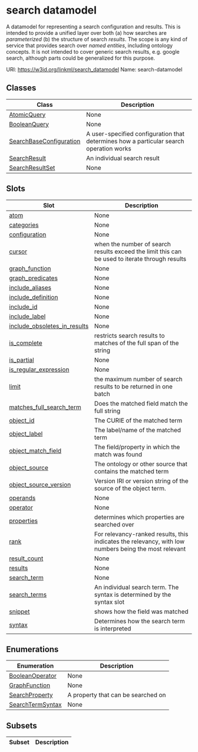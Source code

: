 # search datamodel

A datamodel for representing a search configuration and results. This is intended to provide a unified layer over both (a) how searches are *parameterized* (b) the structure of search *results*. The scope is any kind of service that provides search over *named entities*, including ontology concepts. It is not intended to cover generic search results, e.g. google search, although parts could be generalized for this purpose.

URI: https://w3id.org/linkml/search_datamodel
Name: search-datamodel

## Classes

| Class | Description |
| --- | --- |
| [AtomicQuery](AtomicQuery.md) | None |
| [BooleanQuery](BooleanQuery.md) | None |
| [SearchBaseConfiguration](SearchBaseConfiguration.md) | A user-specified configuration that determines how a particular search operation works |
| [SearchResult](SearchResult.md) | An individual search result |
| [SearchResultSet](SearchResultSet.md) | None |


## Slots

| Slot | Description |
| --- | --- |
| [atom](atom.md) | None |
| [categories](categories.md) | None |
| [configuration](configuration.md) | None |
| [cursor](cursor.md) | when the number of search results exceed the limit this can be used to iterate through results |
| [graph_function](graph_function.md) | None |
| [graph_predicates](graph_predicates.md) | None |
| [include_aliases](include_aliases.md) | None |
| [include_definition](include_definition.md) | None |
| [include_id](include_id.md) | None |
| [include_label](include_label.md) | None |
| [include_obsoletes_in_results](include_obsoletes_in_results.md) | None |
| [is_complete](is_complete.md) | restricts search results to matches of the full span of the string |
| [is_partial](is_partial.md) | None |
| [is_regular_expression](is_regular_expression.md) | None |
| [limit](limit.md) | the maximum number of search results to be returned in one batch |
| [matches_full_search_term](matches_full_search_term.md) | Does the matched field match the full string |
| [object_id](object_id.md) | The CURIE of the matched term |
| [object_label](object_label.md) | The label/name of the matched term |
| [object_match_field](object_match_field.md) | The field/property in which the match was found |
| [object_source](object_source.md) | The ontology or other source that contains the matched term |
| [object_source_version](object_source_version.md) | Version IRI or version string of the source of the object term. |
| [operands](operands.md) | None |
| [operator](operator.md) | None |
| [properties](properties.md) | determines which properties are searched over |
| [rank](rank.md) | For relevancy-ranked results, this indicates the relevancy, with low numbers being the most relevant |
| [result_count](result_count.md) | None |
| [results](results.md) | None |
| [search_term](search_term.md) | None |
| [search_terms](search_terms.md) | An individual search term. The syntax is determined by the syntax slot |
| [snippet](snippet.md) | shows how the field was matched |
| [syntax](syntax.md) | Determines how the search term is interpreted |


## Enumerations

| Enumeration | Description |
| --- | --- |
| [BooleanOperator](BooleanOperator.md) | None |
| [GraphFunction](GraphFunction.md) | None |
| [SearchProperty](SearchProperty.md) | A property that can be searched on |
| [SearchTermSyntax](SearchTermSyntax.md) | None |


## Subsets

| Subset | Description |
| --- | --- |
